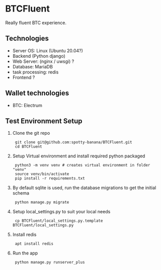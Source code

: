 # BTCFluent

Really fluent BTC experience.

## Technologies

* Server OS: Linux (Ubuntu 20.04?)
* Backend (Python django)
* Web Server: (nginx / uwsgi) ?
* Database: MariaDB
* task processing: redis
* Frontend ?


## Wallet technologies

* BTC: Electrum

## Test Environment Setup

1. Clone the git repo

		git clone git@github.com:spotty-banana/BTCFluent.git
		cd BTCFluent

2. Setup Virtual environment and install required python packaged


		python3 -m venv venv # creates virtual environment in folder "venv"
		source venv/bin/activate
		pip install -r requirements.txt

3. By default sqlite is used, run the database migrations to get the initial schema

		python manage.py migrate

4. Setup local_settings.py to suit your local needs

		cp BTCFluent/local_settings.py.template BTCFluent/local_settings.py

5. Install redis

		apt install redis

6. Run the app

		python manage.py runserver_plus
